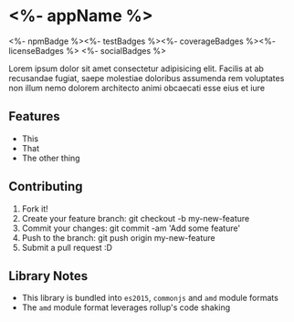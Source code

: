 # <%- appName %>

<%- npmBadge %><%- testBadges %><%- coverageBadges %><%- licenseBadges %>
<%- socialBadges %>

Lorem ipsum dolor sit amet consectetur adipisicing elit. Facilis at ab recusandae fugiat, saepe molestiae doloribus assumenda rem voluptates non illum nemo dolorem architecto animi obcaecati esse eius et iure

## Features

- This
- That
- The other thing

## Contributing

1. Fork it!
1. Create your feature branch: git checkout -b my-new-feature
1. Commit your changes: git commit -am 'Add some feature'
1. Push to the branch: git push origin my-new-feature
1. Submit a pull request :D

## Library Notes

- This library is bundled into `es2015`, `commonjs` and `amd` module formats
- The `amd` module format leverages rollup's code shaking
